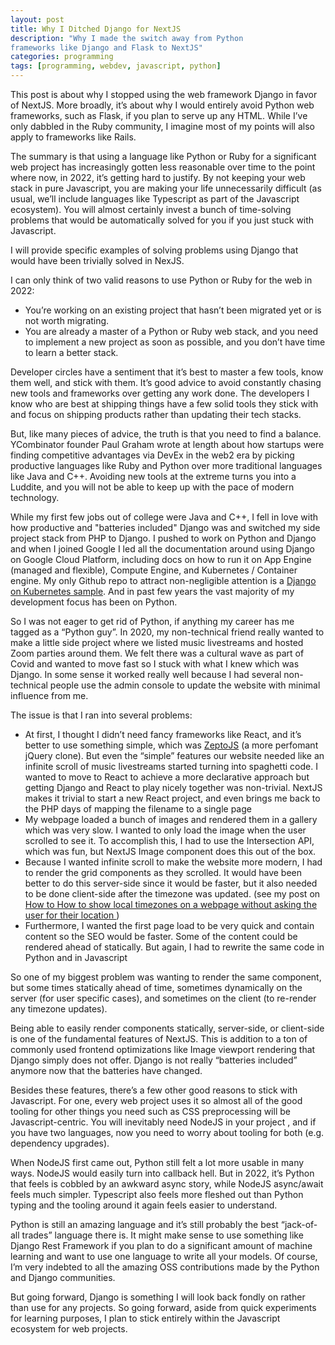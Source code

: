 ```yaml
---
layout: post
title: Why I Ditched Django for NextJS
description: "Why I made the switch away from Python
frameworks like Django and Flask to NextJS"
categories: programming
tags: [programming, webdev, javascript, python]
---
```


This post is about why I stopped using the web framework Django in favor of NextJS. More broadly, it’s about why I would entirely avoid Python web frameworks, such as Flask, if you plan to serve up any HTML. While I’ve only dabbled in the Ruby community, I imagine most of my points will also apply to frameworks like Rails.

The summary is that using a language like Python or Ruby for a significant web project has increasingly gotten less reasonable over time to the point where now, in 2022, it’s getting hard to justify. By not keeping your web stack in pure Javascript, you are making your life unnecessarily difficult (as usual, we’ll include languages like Typescript as part of the Javascript ecosystem). You will almost certainly invest a bunch of time-solving problems that would be automatically solved for you if you just stuck with Javascript. 

I will provide specific examples of solving problems using Django that would have been trivially solved in NexJS.

I can only think of two valid reasons to use Python or Ruby for the web in 2022:

- You’re working on an existing project that hasn’t been migrated yet or is not worth migrating.
- You are already a master of a Python or Ruby web stack, and you need to implement a new project as soon as possible, and you don’t have time to learn a better stack.

Developer circles have a sentiment that it’s best to master a few tools, know them well, and stick with them. It’s good advice to avoid constantly chasing new tools and frameworks over getting any work done. The developers I know who are best at shipping things have a few solid tools they stick with and focus on shipping products rather than updating their tech stacks. 

But, like many pieces of advice, the truth is that you need to find a balance. YCombinator founder Paul Graham wrote at length about how startups were finding competitive advantages via DevEx in the web2 era by picking productive languages like Ruby and Python over more traditional languages like Java and C++. Avoiding new tools at the extreme turns you into a Luddite, and you will not be able to keep up with the pace of modern technology.

While my first few jobs out of college were Java and C++, I fell in love with how productive and "batteries included" Django was and switched my side project stack from PHP to Django. I pushed to work on Python and Django and when I joined Google I led all the documentation around using Django on Google Cloud Platform, including docs on how to run it on App Engine (managed and flexible), Compute Engine, and Kubernetes / Container engine. My only Github repo to attract non-negligible attention is a [Django on Kubernetes sample](https://github.com/waprin/kubernetes_django_postgres_redis). And in past few years the vast majority of my development focus has been on Python.

So I was not eager to get rid of Python, if anything my career has me tagged as a “Python guy”. In 2020, my non-technical friend really wanted to make a little side project where we listed music livestreams and hosted Zoom parties around them. We felt there was a cultural wave as part of Covid and wanted to move fast so I stuck with what I knew which was Django. In some sense it worked really well because I had several non-technical people use the admin console to update the website with minimal influence from me.

The issue is that I ran into several problems:

- At first, I thought I didn’t need fancy frameworks like React, and it’s better to use something simple, which was [ZeptoJS](https://zeptojs.com/) (a more perfomant jQuery clone). But even the “simple” features our website needed like an infinite scroll of music livestreams started turning into spaghetti code. I wanted to move to React to achieve a more declarative approach but getting Django and React to play nicely together was non-trivial. NextJS makes it trivial to start a new React project, and even brings me back to the PHP days of mapping the filename to a single page
- My webpage loaded a bunch of images and rendered them in a gallery which was very slow. I wanted to only load the image when the user scrolled to see it. To accomplish this, I had to use the Intersection API, which was fun, but NextJS Image component does this out of the box.
- Because I wanted infinite scroll to make the website more modern, I had to render the grid components as they scrolled. It would have been better to do this server-side since it would be faster, but it also needed to be done client-side after the timezone was updated. (see my post on
[How to How to show local timezones on a webpage without asking the user for their location
](http://billprin.com/2020/05/12/local-timezones.html))
- Furthermore, I  wanted the first page load to be very quick and contain content so the SEO would be faster. Some of the content could be rendered ahead of statically. But again, I had to rewrite the same code in Python and in Javascript

So one of my biggest problem was wanting to render the same component, but some times statically ahead of time, sometimes dynamically on the server (for user specific cases), and sometimes on the client (to re-render any timezone updates). 

Being able to easily render components statically, server-side, or client-side is one of the fundamental features of NextJS. This is addition to a ton of commonly used frontend optimizations like Image viewport rendering that Django simply does not offer. Django is not really “batteries included” anymore now that the batteries have changed.

Besides these features, there’s a few other good reasons to stick with Javascript. For one, every web project uses it so almost all of the good tooling for other things you need such as CSS preprocessing will be Javascript-centric. You will inevitably need NodeJS in your project , and if you have two languages, now you need to worry about tooling for both (e.g. dependency upgrades).

When NodeJS first came out, Python still felt a lot more usable in many ways. NodeJS would easily turn into callback hell. But in 2022, it’s Python that feels is cobbled by an awkward async story, while NodeJS async/await feels much simpler. Typescript also feels more fleshed out than Python typing and the tooling around it again feels easier to understand.

Python is still an amazing language and it’s still probably the best “jack-of-all trades” language there is. It might make sense to use something like Django Rest Framework if you plan to do a significant amount of machine learning and want to use one language to write all your models. Of course, I’m very indebted to all the amazing OSS contributions made by the Python and Django communities.

But going forward, Django is something I will look back fondly on rather than use for any projects.  So going forward, aside from quick experiments for learning purposes, I plan to stick entirely within the Javascript ecosystem for web projects.